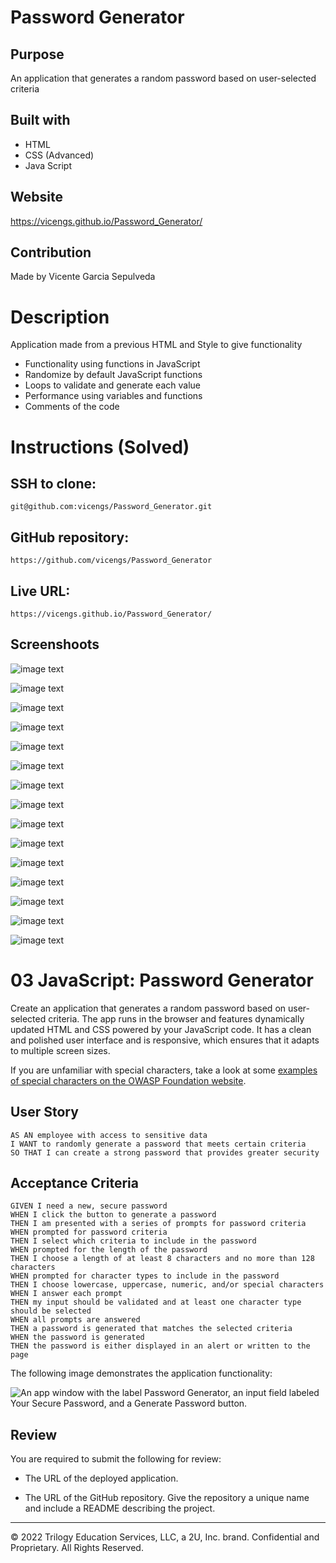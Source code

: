# Password Generator

## Purpose
An application that generates a random password based on user-selected criteria

## Built with
* HTML
* CSS (Advanced)
* Java Script

## Website
https://vicengs.github.io/Password_Generator/

## Contribution
Made by Vicente Garcia Sepulveda

# Description

Application made from a previous HTML and Style to give functionality

* Functionality using functions in JavaScript
* Randomize by default JavaScript functions
* Loops to validate and generate each value
* Performance using variables and functions
* Comments of the code

# Instructions (Solved)
## SSH to clone:
```
git@github.com:vicengs/Password_Generator.git
```
## GitHub repository:
```
https://github.com/vicengs/Password_Generator
```
## Live URL:
```
https://vicengs.github.io/Password_Generator/
```
## Screenshoots

![image text](https://github.com/vicengs/Password_Generator/blob/main/assets/images/Screenshot_PWD_0.jpg)

![image text](https://github.com/vicengs/Password_Generator/blob/main/assets/images/Screenshot_PWD_1.jpg)

![image text](https://github.com/vicengs/Password_Generator/blob/main/assets/images/Screenshot_PWD_2.jpg)

![image text](https://github.com/vicengs/Password_Generator/blob/main/assets/images/Screenshot_PWD_3.jpg)

![image text](https://github.com/vicengs/Password_Generator/blob/main/assets/images/Screenshot_PWD_4.jpg)

![image text](https://github.com/vicengs/Password_Generator/blob/main/assets/images/Screenshot_PWD_5.jpg)

![image text](https://github.com/vicengs/Password_Generator/blob/main/assets/images/Screenshot_PWD_6.jpg)

![image text](https://github.com/vicengs/Password_Generator/blob/main/assets/images/Screenshot_PWD_7.jpg)

![image text](https://github.com/vicengs/Password_Generator/blob/main/assets/images/Screenshot_PWD_8.jpg)

![image text](https://github.com/vicengs/Password_Generator/blob/main/assets/images/Screenshot_PWD_9.jpg)

![image text](https://github.com/vicengs/Password_Generator/blob/main/assets/images/Screenshot_PWD_10.jpg)

![image text](https://github.com/vicengs/Password_Generator/blob/main/assets/images/Screenshot_PWD_11.jpg)

![image text](https://github.com/vicengs/Password_Generator/blob/main/assets/images/Screenshot_PWD_12.jpg)

![image text](https://github.com/vicengs/Password_Generator/blob/main/assets/images/Screenshot_PWD_13.jpg)

![image text](https://github.com/vicengs/Password_Generator/blob/main/assets/images/Screenshot_PWD_14.jpg)


# 03 JavaScript: Password Generator

Create an application that generates a random password based on user-selected criteria. The app runs in the browser and features dynamically updated HTML and CSS powered by your JavaScript code. It has a clean and polished user interface and is responsive, which ensures that it adapts to multiple screen sizes.

If you are unfamiliar with special characters, take a look at some [examples of special characters on the OWASP Foundation website](https://www.owasp.org/index.php/Password_special_characters).

## User Story

```
AS AN employee with access to sensitive data
I WANT to randomly generate a password that meets certain criteria
SO THAT I can create a strong password that provides greater security
```

## Acceptance Criteria

```
GIVEN I need a new, secure password
WHEN I click the button to generate a password
THEN I am presented with a series of prompts for password criteria
WHEN prompted for password criteria
THEN I select which criteria to include in the password
WHEN prompted for the length of the password
THEN I choose a length of at least 8 characters and no more than 128 characters
WHEN prompted for character types to include in the password
THEN I choose lowercase, uppercase, numeric, and/or special characters
WHEN I answer each prompt
THEN my input should be validated and at least one character type should be selected
WHEN all prompts are answered
THEN a password is generated that matches the selected criteria
WHEN the password is generated
THEN the password is either displayed in an alert or written to the page
```

The following image demonstrates the application functionality:

![An app window with the label Password Generator, an input field labeled Your Secure Password, and a Generate Password button.](./Assets/03-javascript-homework-demo.png)

## Review

You are required to submit the following for review:

* The URL of the deployed application.

* The URL of the GitHub repository. Give the repository a unique name and include a README describing the project.

- - -
© 2022 Trilogy Education Services, LLC, a 2U, Inc. brand. Confidential and Proprietary. All Rights Reserved.
